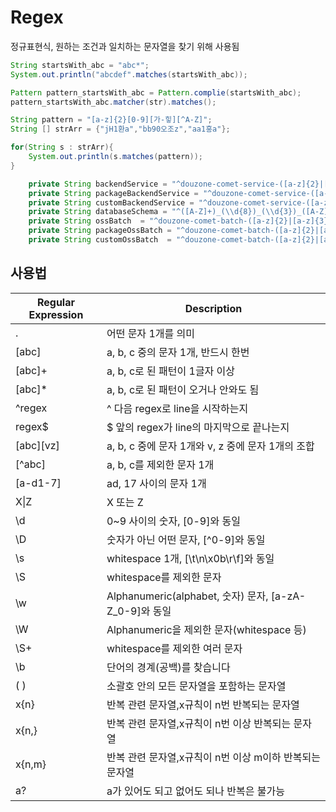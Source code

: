 # Regex
정규표현식, 원하는 조건과 일치하는 문자열을 찾기 위해 사용됨

``` Java
String startsWith_abc = "abc*";
System.out.println("abcdef".matches(startsWith_abc));

Pattern pattern_startsWith_abc = Pattern.complie(startsWith_abc);
pattern_startsWith_abc.matcher(str).matches();
```

``` Java
String pattern = "[a-z]{2}[0-9][가-힣][^A-Z]";
String [] strArr = {"jH1환a","bb90오조z","aa1홍a"};

for(String s : strArr){
    System.out.println(s.matches(pattern));
}

```

``` Java
	private String backendService = "^douzone-comet-service-([a-z]{2}|[a-z]{3}|^authentication|^commonhelp)-([a-z0-9_]+)(-x[a-zA-Z0-9]{5})?-([0-9.]+)\\.(jar)$";
	private String packageBackendService = "^douzone-comet-service-([a-z]{2}|[a-z]{3}|^authentication|^commonhelp)-([a-z0-9_]+)-([0-9.]+)\\.(jar)$";
	private String customBackendService = "^douzone-comet-service-([a-z]{2}|[a-z]{3}|^authentication|^commonhelp)-([a-z0-9_]+)-x([a-zA-Z0-9]{5})-([0-9.]+)\\.(jar)$";	
	private String databaseSchema = "^([A-Z]+)_(\\d{8})_(\\d{3})_([A-Z]{2})_([A-Z]{1})(_[A-Z0-9]{6})?((?i)\\.sql)?$";
	private String ossBatch  = "^douzone-comet-batch-([a-z]{2}|[a-z]{3})-([a-zA-Z0-9_]+)(-x[a-zA-Z0-9]{5})?-([0-9.]+)\\.(jar)$";
	private String packageOssBatch = "^douzone-comet-batch-([a-z]{2}|[a-z]{3})-([a-zA-Z0-9_]+)-([0-9.]+)\\.(jar)$";
	private String customOssBatch  = "^douzone-comet-batch-([a-z]{2}|[a-z]{3})-([a-zA-Z0-9_]+)(-x[a-zA-Z0-9]{5})-([0-9.]+)\\.(jar)$";

```

## 사용법

| Regular Expression	| Description|
|---|---|
|.|어떤 문자 1개를 의미|
|[abc]|	a, b, c 중의 문자 1개, 반드시 한번|
|[abc]+| a, b, c로 된 패턴이 1글자 이상
|[abc]*| a, b, c로 된 패턴이 오거나 안와도 됨
|^regex|	^ 다음 regex로 line을 시작하는지|
|regex$|	$ 앞의 regex가 line의 마지막으로 끝나는지|
|[abc][vz]|	a, b, c 중에 문자 1개와 v, z 중에 문자 1개의 조합|
|[^abc]|	a, b, c를 제외한 문자 1개|
|[a-d1-7]|	ad, 17 사이의 문자 1개|
|X\|Z |	X 또는 Z|
|\d|	0~9 사이의 숫자, [0-9]와 동일|
|\D|	숫자가 아닌 어떤 문자, [^0-9]와 동일|
|\s|	whitespace 1개, [\t\n\x0b\r\f]와 동일|
|\S|	whitespace를 제외한 문자|
|\w|	Alphanumeric(alphabet, 숫자) 문자, [a-zA-Z_0-9]와 동일|
|\W|	Alphanumeric을 제외한 문자(whitespace 등)|
|\S+|	whitespace를 제외한 여러 문자|
|\b|	단어의 경계(공백)를 찾습니다|
|( ) | 소괄호 안의 모든 문자열을 포함하는 문자열|
|x{n} | 반복 관련 문자열,x규칙이 n번 반복되는 문자열|
|x{n,} | 반복 관련 문자열,x규칙이 n번 이상 반복되는 문자열|
|x{n,m} | 반복 관련 문자열,x규칙이 n번 이상 m이하 반복되는 문자열|
|a? | a가 있어도 되고 없어도 되나 반복은 불가능|